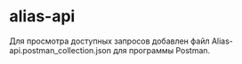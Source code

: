 # alias-api
Для просмотра доступных запросов добавлен файл Alias-api.postman_collection.json для программы Postman.

